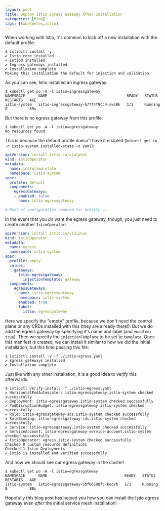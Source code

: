 ```yaml
---
layout: post
title: Deploy Istio Egress Gateway After Installation
categories: [Blog]
tags: [kubernetes,istio]
---
```


When working with Istio, it's common to kick off a new installation with the default profile:

```
$ istioctl install -y
✔ Istio core installed                                                                                                                                                   
✔ Istiod installed                                                                                                                                                       
✔ Ingress gateways installed                                                                                                                                             
✔ Installation complete                                                                                                                                                  
Making this installation the default for injection and validation.
```

As you can see, Istio installed an ingress gateway:

```
$ kubectl get po -A -l istio=ingressgateway
NAMESPACE      NAME                                    READY   STATUS    RESTARTS   AGE
istio-system   istio-ingressgateway-677f4f9cc4-xks8k   1/1     Running   0          59s
```

But there is no egress gateway from this profile:

```
$ kubectl get po -A -l istio=egressgateway
No resources found
```

This is because the default profile doesn't have it enabled (`kubectl get io -n istio-system installed-state -o yaml`):

```yaml
apiVersion: install.istio.io/v1alpha1
kind: IstioOperator
metadata:
  name: installed-state
  namespace: istio-system
spec:
  profile: default
  components:
    egressGateways:
    - enabled: false
      name: istio-egressgateway

# Rest of configuration removed for brevity...
```

In the event that you *do* want the egress gateway, though, you just need to create another `IstioOperator`:

```yaml
apiVersion: install.istio.io/v1alpha1
kind: IstioOperator
metadata:
  name: egress
  namespace: istio-system
spec:
  profile: empty
  values:
    gateways:
      istio-egressgateway:
        injectionTemplate: gateway
  components:
    egressGateways:
    - name: istio-egressgateway
      namespace: istio-system
      enabled: true
      label:
        istio: egressgateway
```

Here we specify the "empty" profile, because we don't need the control plane or any CRDs installed with this (they are already there!). But we do add the egress gateway by specifying it's name and label (and `enabled: true`). Then we specify the `injectionTemplate` to be set to `template`. Once this manifest is created, we can install it similar to how we did the initial installation, but this time passing this file:

```
$ istioctl install -y -f ./istio-egress.yaml
✔ Egress gateways installed
✔ Installation complete
```

Just like with any other installation, it is a good idea to verify this afterwards:

```
$ istioctl verify-install -f ./istio-egress.yaml
✔ HorizontalPodAutoscaler: istio-egressgateway.istio-system checked successfully
✔ Deployment: istio-egressgateway.istio-system checked successfully
✔ PodDisruptionBudget: istio-egressgateway.istio-system checked successfully
✔ Role: istio-egressgateway-sds.istio-system checked successfully
✔ RoleBinding: istio-egressgateway-sds.istio-system checked successfully
✔ Service: istio-egressgateway.istio-system checked successfully
✔ ServiceAccount: istio-egressgateway-service-account.istio-system checked successfully
✔ IstioOperator: egress.istio-system checked successfully
Checked 0 custom resource definitions
Checked 1 Istio Deployments
✔ Istio is installed and verified successfully
```

And now we should see our egress gateway in the cluster!

```
$ kubectl get po -A -l istio=egressgateway
NAMESPACE      NAME                                   READY   STATUS    RESTARTS   AGE
istio-system   istio-egressgateway-5bf66588fc-kqdvh   1/1     Running   0          88s
```

Hopefully this blog post has helped you how you can install the Istio egress gateway even *after* the initial service mesh installation!
